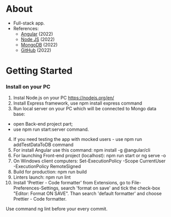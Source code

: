 # About

- Full-stack app.
- References:
  - [Angular](https://angular.io/) (2022)
  - [Node JS](https://nodejs.org/en/) (2022)
  - [MongoDB](https://www.mongodb.com/) (2022)
  - [GitHub](https://github.com/) (2022)

# Getting Started

### Install on your PC

1. Instal Node.js on your PC https://nodejs.org/en/
2. Install Express framework, use npm install express command
3. Run local server on your PC which will be connected to Mongo data base:

- open Back-end project part;
- use npm run start:server command.

4. If you need testing the app with mocked users - use npm run addTestDataToDB command
5. For install Angular use this command: npm install -g @angular/cli
6. For launching Front-end project (localhost): npm run start or ng serve -o
7. On Windows client computers: Set-ExecutionPolicy -Scope CurrentUser -ExecutionPolicy RemoteSigned
8. Build for production: npm run build
9. Linters launch: npm run lint
10. Install 'Prettier - Code formatter' from Extensions, go to File-Preferences-Settings, search 'format on save' and tick the check-box "Editor: Format ON SAVE". Than search 'default formatter' and choose Prettier - Code formatter.

Use command ng lint before your every commit.
